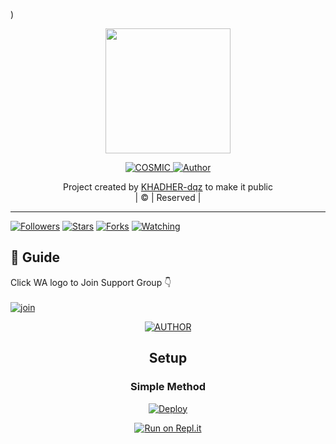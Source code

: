 )
  
     
<div align="center">
  <img border-radius: 15px src="https://i.imgur.com/0hsklk8.jpeg" width="200" height="200"/>
  <p align="center">
<a href="#"><img title="COSMIC" src="http
</p>
  <p align="center">
<a href="https://github.com/khadher05"><img title="Author" src="https://img.shields.io/badge/Author-khadher05/COSMIC?color=blue&style=for-the-badge&logo=whatsapp"></a>
</p>
</div>
<p align="center">
Project created by <a href="https://github.com/khadher05">KHADHER-dqz</a> to make it public
    <br>
       | © |
        Reserved |
    <br> 
</p>

----

  <p align="center">
  <a href="httsp://github.com/https://github.com/khadher05/COSMIC">
    
<a href="https://github.com/khadher05/followers"><img title="Followers" src="https://img.shields.io/github/followers/khadher05?color=blue&style=flat-square"></a>
<a href="https://github.com/khadher05/COSMIC/stargazers/"><img title="Stars" src="https://img.shields.io/github/stars/khadher05/COSMIC?color=blue&style=flat-square"></a>
<a href="https://github.com/khadher05/COSMIC/network/members"><img title="Forks" src="https://img.shields.io/github/forks/khadher05/COSMIC?color=blue&style=flat-square"></a>
<a href="https://github.com/khadher05/COSMIC/watchers"><img title="Watching" src="https://img.shields.io/github/watchers/khadher05/COSMIC?label=Watchers&color=blue&style=flat-square"></a>
</p>

## 📢 Guide
Click WA logo to Join Support Group 👇
    <br>
<br>
  [![join](https://github.com/Alien-alfa/PublicBot/blob/main/wlogo.svg.png)](https://chat.whatsapp.com/FhPPp43dYlNLi499ZJuq5X)
  <div align="center">
       
  
<p align="center">
<a href="wa.me/917025191792"><img title="AUTHOR" src="https://img.shields.io/badge/OWNER-khadher05/COSMIC?color=blue&style=for-the-badge&logo=whatsapp"></a>
</p>
    

## Setup
<div align="center">

  ### Simple Method
  
[![Deploy](https://www.herokucdn.com/deploy/button.svg)](https://heroku.com/deploy?template=https://github.com/khadher05/COSMIC) 
  
[![Run on Repl.it](https://repl.it/badge/github/quiec/whatsAlfa)](https://replit.com/@Khadher05/KHADHER-BOT-QR)
